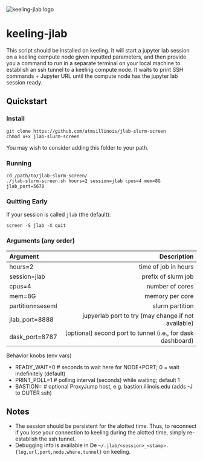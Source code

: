 ![keeling-jlab logo](https://raw.githubusercontent.com/atmsillinois/keeling-jlab/refs/heads/main/keeling-jlab.png)

# keeling-jlab

This script should be installed on keeling. It will start a jupyter lab session on a keeling compute node given inputted parameters, and then provide you a command to run in a separate terminal on your local machine to establish an ssh tunnel to a keeling compute node.  It waits to print SSH commands + Jupyter URL until the compute node has the jupyter lab session ready.

## Quickstart

### Install
```
git clone https://github.com/atmsillinois/jlab-slurm-screen
chmod u+x jlab-slurm-screen
```
You may wish to consider adding this folder to your path.

### Running
```
cd /path/to/jlab-slurm-screen/
./jlab-slurm-screen.sh hours=2 session=jlab cpus=4 mem=8G jlab_port=5678
```

### Quitting Early

If your session is called `jlab` (the default):
```
screen -S jlab -X quit
```

### Arguments (any order)

|Argument|Description|
| :--- | ---: |
| hours=2   |   time of job in hours |
|session=jlab |  prefix of slurm job  |
|cpus=4     |   number of cores     | 
|mem=8G     |   memory per core    |
|partition=seseml   |   slurm partition  |
|jlab_port=8888     |   jupyerlab port to try (may change if not available)   | 
|dask_port=8787     |   [optional] second port to tunnel (i.e., for dask dashboard) |

Behavior knobs (env vars)
-   READY_WAIT=0   # seconds to wait here for NODE+PORT; 0 = wait indefinitely (default)
-   PRINT_POLL=1   # polling interval (seconds) while waiting; default 1
-   BASTION=       # optional ProxyJump host, e.g. bastion.illinois.edu (adds -J to OUTER ssh)

## Notes
- The session should be persistent for the alotted time.  Thus, to reconnect if you lose your connection to keeling during the alotted time, simply re-establish the ssh tunnel.
- Debugging info is available in De `~/.jlab/<session>_<stamp>.{log,url,port,node,where,tunnel}` on keeling.
